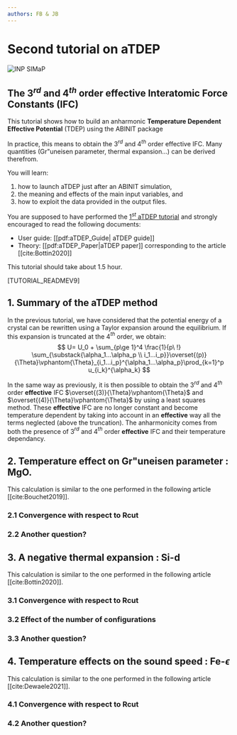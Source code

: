 ```yaml
---
authors: FB & JB
---
```


# Second tutorial on aTDEP

![INP SIMaP](https://simap.grenoble-inp.fr/medias/photo/thumbnail4-b_1521620102788-jpg)

## The 3$^{rd}$ and 4$^{th}$ order **effective** Interatomic Force Constants (IFC)

This tutorial shows how to build an anharmonic **Temperature Dependent Effective Potential** (TDEP) using the ABINIT package

In practice, this means to obtain the $3^{rd}$ and 4$^{th}$ order effective IFC.  Many quantities (Gr\"uneisen parameter, thermal expansion...) can be derived therefrom.

You will learn:

1. how to launch aTDEP just after an ABINIT simulation, 
2. the meaning and effects of the main input variables, and 
3. how to exploit the data provided in the output files.

You are supposed to have performed the [1$^{st}$ aTDEP tutorial](atdep1) and strongly encouraged to read the following documents:

* User guide: [[pdf:aTDEP_Guide| aTDEP guide]]  
* Theory: [[pdf:aTDEP_Paper|aTDEP paper]] corresponding to the article [[cite:Bottin2020]]

This tutorial should take about 1.5 hour.

[TUTORIAL_READMEV9]

## 1. Summary of the aTDEP method

In the previous tutorial, we have considered that the potential energy of a crystal can be rewritten using a Taylor expansion around the equilibrium. If this expansion is truncated at the 4$^{th}$ order, we obtain:
$$
U=   U_0 + 
\sum_{p\ge 1}^4 \frac{1}{p\ !} \sum_{\substack{\alpha_1...\alpha_p \\ i_1...i_p}}\overset{(p)}{\Theta}\vphantom{\Theta}_{i_1...i_p}^{\alpha_1...\alpha_p}\prod_{k=1}^p
 u_{i_k}^{\alpha_k}
$$

In the same way as previously, it is then possible to obtain the 3$^{rd}$ and 4$^{th}$ order **effective** IFC $\overset{(3)}{\Theta}\vphantom{\Theta}$ and $\overset{(4)}{\Theta}\vphantom{\Theta}$ by using a least squares method. These **effective** IFC are no longer constant and become temperature dependent by taking into account in an **effective** way all the terms neglected (above the truncation). The anharmonicity comes from both the presence of 3$^{rd}$ and 4$^{th}$ order **effective** IFC and their temperature dependancy.

## 2. Temperature effect on Gr\"uneisen parameter : MgO.

This calculation is similar to the one performed in the following article [[cite:Bouchet2019]].

###	2.1 Convergence with respect to Rcut

###	2.2 Another question?

## 3. A negative thermal expansion : Si-d

This calculation is similar to the one performed in the following article [[cite:Bottin2020]].

###	3.1 Convergence with respect to Rcut

###	3.2 Effect of the number of configurations

###	3.3 Another question?



## 4. Temperature effects on the sound speed : Fe-$\epsilon$

This calculation is similar to the one performed in the following article [[cite:Dewaele2021]].

###	4.1 Convergence with respect to Rcut

###	4.2 Another question?

